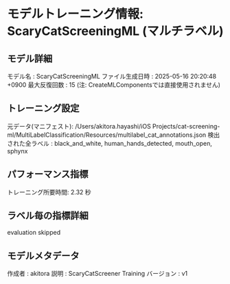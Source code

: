 # モデルトレーニング情報: ScaryCatScreeningML (マルチラベル)

## モデル詳細
モデル名           : ScaryCatScreeningML
ファイル生成日時   : 2025-05-16 20:20:48 +0900
最大反復回数     : 15 (注: CreateMLComponentsでは直接使用されません)

## トレーニング設定
元データ(マニフェスト): /Users/akitora.hayashi/iOS Projects/cat-screening-ml/MultiLabelClassification/Resources/multilabel_cat_annotations.json
検出された全ラベル : black_and_white, human_hands_detected, mouth_open, sphynx

## パフォーマンス指標
トレーニング所要時間: 2.32 秒

## ラベル毎の指標詳細
evaluation skipped

## モデルメタデータ
作成者            : akitora
説明              : ScaryCatScreener Training
バージョン          : v1